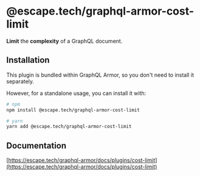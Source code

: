 # @escape.tech/graphql-armor-cost-limit

**Limit** the **complexity** of a GraphQL document.

## Installation

This plugin is bundled within GraphQL Armor, so you don't need to install it separately.

However, for a standalone usage, you can install it with:

```bash
# npm
npm install @escape.tech/graphql-armor-cost-limit

# yarn
yarn add @escape.tech/graphql-armor-cost-limit
```

## Documentation

[https://escape.tech/graphql-armor/docs/plugins/cost-limit](https://escape.tech/graphql-armor/docs/plugins/cost-limit)
